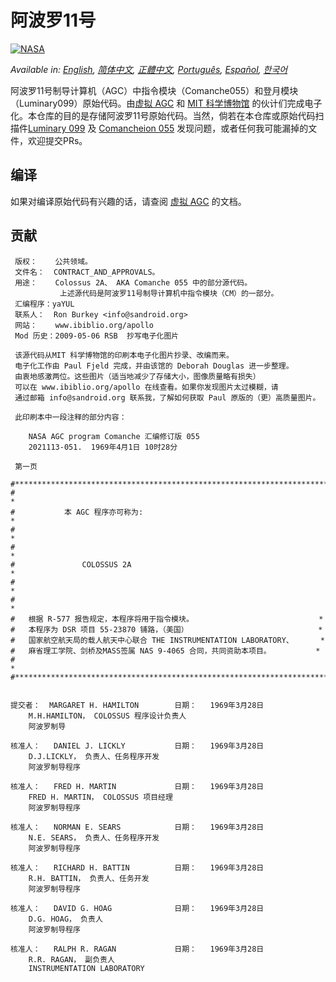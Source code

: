 # 阿波罗11号
[![NASA][1]][2]

*Available in: [English](README.md), [简体中文](README.zh_cn.md), [正體中文](README.zh_tw.md), [Português](README.pt_br.md), [Español](README.es.md), [한국어](README.ko_kr.md)*
 
阿波罗11号制导计算机（AGC）中指令模块（Comanche055）和登月模块（Luminary099）原始代码。由[虚拟 AGC](http://www.ibiblio.org/apollo/) 和 [MIT 科学博物馆](http://web.mit.edu/museum/) 的伙计们完成电子化。本仓库的目的是存储阿波罗11号原始代码。当然，倘若在本仓库或原始代码扫描件[Luminary 099](http://www.ibiblio.org/apollo/ScansForConversion/Luminary099/) 及 [Comancheion 055](http://www.ibiblio.org/apollo/ScansForConversion/Comanche055/) 发现问题，或者任何我可能漏掉的文件，欢迎提交PRs。

## 编译

如果对编译原始代码有兴趣的话，请查阅 [虚拟 AGC](https://github.com/rburkey2005/virtualagc) 的文档。

## 贡献
```plain
 版权：    公共领域。
 文件名：  CONTRACT_AND_APPROVALS。
 用途：    Colossus 2A、 AKA Comanche 055 中的部分源代码。
           上述源代码是阿波罗11号制导计算机中指令模块（CM）的一部分。
 汇编程序：yaYUL
 联系人：  Ron Burkey <info@sandroid.org>
 网站：    www.ibiblio.org/apollo
 Mod 历史：2009-05-06 RSB  抄写电子化图片

 该源代码从MIT 科学博物馆的印刷本电子化图片抄录、改编而来。
 电子化工作由 Paul Fjeld 完成，并由该馆的 Deborah Douglas 进一步整理。
 由衷地感激两位。这些图片（适当地减少了存储大小，图像质量略有损失）
 可以在 www.ibiblio.org/apollo 在线查看。如果你发现图片太过模糊，请
 通过邮箱 info@sandroid.org 联系我，了解如何获取 Paul 原版的（更）高质量图片。

 此印刷本中一段注释的部分内容：

    NASA AGC program Comanche 汇编修订版 055
    2021113-051.  1969年4月1日 10时28分

 第一页

#************************************************************************
#                                                                       *
#           本 AGC 程序亦可称为:                                         *
#                                                                       *
#                                                                       *
#               COLOSSUS 2A                                             *
#                                                                       *
#                                                                       *
#   根据 R-577 报告规定，本程序将用于指令模块。                            *
#   本程序为 DSR 项目 55-23870 铺路，（美国）                             *
#   国家航空航天局的载人航天中心联合 THE INSTRUMENTATION LABORATORY、      *
#   麻省理工学院、剑桥及MASS签属 NAS 9-4065 合同，共同资助本项目。          *
#                                                                       *
#************************************************************************


提交者：  MARGARET H. HAMILTON        日期：   1969年3月28日
    M.H.HAMILTON， COLOSSUS 程序设计负责人
    阿波罗制导

核准人：   DANIEL J. LICKLY           日期：   1969年3月28日
    D.J.LICKLY， 负责人、任务程序开发
    阿波罗制导程序

核准人：   FRED H. MARTIN             日期：   1969年3月28日
    FRED H. MARTIN， COLOSSUS 项目经理
    阿波罗制导程序

核准人：   NORMAN E. SEARS            日期：   1969年3月28日
    N.E. SEARS， 负责人、任务程序开发
    阿波罗制导程序

核准人：   RICHARD H. BATTIN          日期：   1969年3月28日
    R.H. BATTIN， 负责人、任务开发
    阿波罗制导程序

核准人：   DAVID G. HOAG              日期：   1969年3月28日
    D.G. HOAG， 负责人
    阿波罗制导程序

核准人：   RALPH R. RAGAN             日期：   1969年3月28日
    R.R. RAGAN， 副负责人
    INSTRUMENTATION LABORATORY
```

[1]:https://cdn.rawgit.com/aleen42/badges/c9246f74/src/nasa.svg
[2]:https://www.nasa.gov/mission_pages/apollo/missions/apollo11.html
